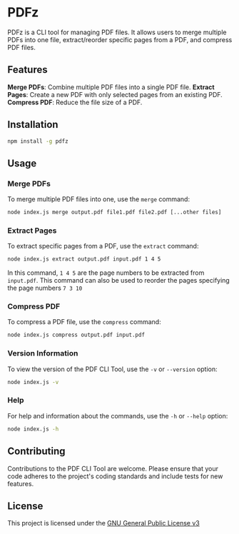 # PDFz
PDFz is a CLI tool for managing PDF files. It allows users to merge multiple PDFs into one file, extract/reorder specific pages from a PDF, and compress PDF files.

## Features
**Merge PDFs**: Combine multiple PDF files into a single PDF file.
**Extract Pages**: Create a new PDF with only selected pages from an existing PDF.
**Compress PDF**: Reduce the file size of a PDF.

## Installation
```bash
npm install -g pdfz
```

## Usage

### Merge PDFs

To merge multiple PDF files into one, use the `merge` command:

```bash
node index.js merge output.pdf file1.pdf file2.pdf [...other files]
```

### Extract Pages

To extract specific pages from a PDF, use the `extract` command:

```bash
node index.js extract output.pdf input.pdf 1 4 5
```

In this command, `1 4 5` are the page numbers to be extracted from `input.pdf`. This command can also be used to reorder the pages specifying the page numbers `7 3 10`

### Compress PDF

To compress a PDF file, use the `compress` command:

```bash
node index.js compress output.pdf input.pdf
```

### Version Information

To view the version of the PDF CLI Tool, use the `-v` or `--version` option:

```bash
node index.js -v
```

### Help

For help and information about the commands, use the `-h` or `--help` option:

```bash
node index.js -h
```

## Contributing

Contributions to the PDF CLI Tool are welcome. Please ensure that your code adheres to the project's coding standards and include tests for new features.

## License

This project is licensed under the [GNU General Public License v3](https://www.gnu.org/licenses/gpl-3.0.en.html)
